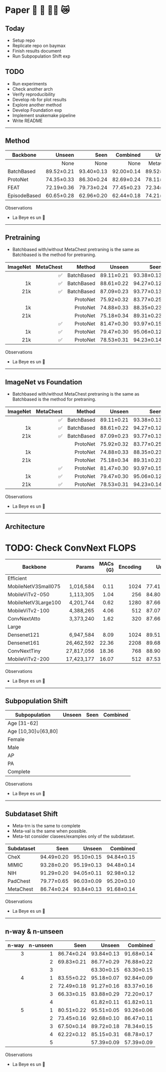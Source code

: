 # Paper 🩻 🐺 🤟🏽 😿

## Today
* Setup repo
* Replicate repo on baymax
* Finish results document
* Run Subpopulation Shift exp


## TODO
* Run experiments
* Check another arch
* Verify reproducibility
* Develop nb for plot results
* Explore another method
* Develop Foundation exp
* Implement snakemake pipeline
* Write README


--------------------------------------------------
## Method

| Backbone     | Unseen     | Seen       | Combined   | Unseen     | Seen       | Combined   |
| ------------ | ---------: | ---------: | ---------: | ---------: | ---------: | ---------: |
|              |       None |       None |       None |  MetaChest |  MetaChest | MetaChest  |
| BatchBased   | 89.52±0.21 | 93.40±0.13 | 92.00±0.14 | 89.52±0.21 | 93.40±0.13 | 92.00±0.14 |
| ProtoNet     | 74.35±0.33 | 86.30±0.24 | 82.69±0.24 | 78.11±0.33 | 90.67±0.20 | 87.13±0.22 |
| FEAT         | 72.19±0.36 | 79.73±0.24 | 77.45±0.23 | 72.34±0.40 | 82.45±0.25 | 79.46±0.25 |
| EpisodeBased | 60.65±0.28 | 62.96±0.20 | 62.44±0.18 | 74.21±0.29 | 81.22±0.19 | 78.96±0.18 |


Observations
* La Beye es un 🐶


--------------------------------------------------
## Pretraining

* Batchbased with/without MetaChest pretraning is the same as Batchbased is the method for pretraning.

| ImageNet | MetaChest  | Method       | Unseen     | Seen       | Combined   |
| -------: | ---------: | -----------: | ---------: | ---------: | ---------: |
|          | ✅         | BatchBased   | 89.11±0.21 | 93.38±0.13 | 91.87±0.14 |
| 1k       | ✅         | BatchBased   | 88.61±0.22 | 94.27±0.12 | 92.49±0.13 |
| 21k      | ✅         | BatchBased   | 87.09±0.23 | 93.77±0.13 | 91.65±0.14 |
|          |            | ProtoNet     | 75.92±0.32 | 83.77±0.25 | 81.27±0.25 |
| 1k       |            | ProtoNet     | 74.88±0.33 | 88.35±0.23 | 84.35±0.23 |
| 21k      |            | ProtoNet     | 75.18±0.34 | 89.31±0.23 | 85.15±0.23 |
|          | ✅         | ProtoNet     | 81.47±0.30 | 93.97±0.15 | 90.86±0.16 |
| 1k       | ✅         | ProtoNet     | 79.47±0.30 | 95.06±0.12 | 91.47±0.14 |
| 21k      | ✅         | ProtoNet     | 78.53±0.31 | 94.23±0.14 | 90.44±0.17 |

Observations
* La Beye es un 🐶


--------------------------------------------------
## ImageNet vs Foundation

* Batchbased with/without MetaChest pretraning is the same as Batchbased is the method for pretraning.

| ImageNet | MetaChest  | Method       | Unseen     | Seen       | Combined   |
| -------: | ---------: | -----------: | ---------: | ---------: | ---------: |
|          | ✅         | BatchBased   | 89.11±0.21 | 93.38±0.13 | 91.87±0.14 |
| 1k       | ✅         | BatchBased   | 88.61±0.22 | 94.27±0.12 | 92.49±0.13 |
| 21k      | ✅         | BatchBased   | 87.09±0.23 | 93.77±0.13 | 91.65±0.14 |
|          |            | ProtoNet     | 75.92±0.32 | 83.77±0.25 | 81.27±0.25 |
| 1k       |            | ProtoNet     | 74.88±0.33 | 88.35±0.23 | 84.35±0.23 |
| 21k      |            | ProtoNet     | 75.18±0.34 | 89.31±0.23 | 85.15±0.23 |
|          | ✅         | ProtoNet     | 81.47±0.30 | 93.97±0.15 | 90.86±0.16 |
| 1k       | ✅         | ProtoNet     | 79.47±0.30 | 95.06±0.12 | 91.47±0.14 |
| 21k      | ✅         | ProtoNet     | 78.53±0.31 | 94.23±0.14 | 90.44±0.17 |

Observations
* La Beye es un 🐶


--------------------------------------------------
## Architecture

# TODO: Check ConvNext FLOPS

| Backbone            | Params     | MACs (G)  | Encoding | Unseen     | Seen       | Combined   |
| ------------------- | ---------: | --------: | -------: | ---------: | ---------: | ---------: |
|   Efficient         |            |           |          |            |            |            |
| MobileNetV3Small075 |  1,016,584 |      0.11 |     1024 | 77.41±0.88 | 82.70±0.61 | 81.77±0.55 |
| MobileViTv2-050     |  1,113,305 |      1.04 |      256 | 84.80±0.80 | 92.38±0.43 | 90.08±0.47 |
| MobileNetV3Large100 |  4,201,744 |      0.62 |     1280 | 87.66±0.75 | 94.36±0.37 | 92.29±0.43 |
| MobileViTv2-100     |  4,388,265 |      4.06 |      512 | 87.07±0.79 | 93.64±0.40 | 91.58±0.46 |
| ConvNextAtto        |  3,373,240 |      1.62 |      320 | 87.66±0.71 | 94.83±0.37 | 92.73±0.41 |
|   Large             |            |           |          |            |            |            |
| Densenet121         |  6,947,584 |      8.09 |     1024 | 89.51±0.67 | 94.70±0.36 | 93.05±0.40 |
| Densenet161         | 26,462,592 |     22.36 |     2208 | 89.68±0.70 | 94.32±0.38 | 92.83±0.42 |
| ConvNextTiny        | 27,817,056 |     18.36 |      768 | 88.90±0.72 | 94.89±0.35 | 93.15±0.40 |
| MobileViTv2-200     | 17,423,177 |     16.07 |      512 | 87.53±0.81 | 94.22±0.37 | 92.24±0.43 |

Observations
* La Beye es un 🐶


--------------------------------------------------
## Subpopulation Shift

| Subpopulation       | Unseen     | Seen       | Combined   |
| ------------------- | ---------: | ---------: | ---------: |
| Age [31-62]         |  |  |  |
| Age [10,30]∪[63,80] |  |  |  |
| Female              |  |  |  |
| Male                |  |  |  |
| AP                  |  |  |  |
| PA                  |  |  |  |
| Complete            |  |  |  |

Observations
* La Beye es un 🐶


--------------------------------------------------
## Subdataset Shift

* Meta-trn is the same to complete
* Meta-val is the same when possible.
* Meta-tst consider clasees/examples only of the subdataset.

| Subdataset | Seen       | Unseen     | Combined   |
| ---------- | ---------: | ---------: | ---------: |
| CheX       | 94.49±0.20 | 95.10±0.15 | 94.84±0.15 |
| MIMIC      | 93.28±0.20 | 95.19±0.13 | 94.48±0.14 |
| NIH        | 91.29±0.20 | 94.05±0.11 | 92.98±0.12 |
| PadChest   | 79.77±0.65 | 96.03±0.09 | 95.20±0.10 |
| MetaChest  | 86.74±0.24 | 93.84±0.13 | 91.68±0.14 |


Observations
* La Beye es un 🐶


--------------------------------------------------
## n-way & n-unseen

| n-way | n-unseen | Seen       | Unseen     | Combined   |
| ----: | -------: | ---------: | ---------: | ---------: |
| 3     | 1        | 86.74±0.24 | 93.84±0.13 | 91.68±0.14 |
|       | 2        | 69.83±0.21 | 86.77±0.29 | 76.88±0.22 |
|       | 3        |            | 63.30±0.15 | 63.30±0.15 |
| 4     | 1        | 83.55±0.22 | 95.18±0.07 | 92.84±0.09 |
|       | 2        | 72.49±0.18 | 91.27±0.16 | 83.37±0.16 |
|       | 3        | 66.33±0.15 | 83.88±0.29 | 72.20±0.17 |
|       | 4        |            | 61.82±0.11 | 61.82±0.11 |
| 5     | 1        | 80.51±0.22 | 95.51±0.05 | 93.26±0.06 |
|       | 2        | 73.45±0.16 | 92.68±0.10 | 86.47±0.11 |
|       | 3        | 67.50±0.14 | 89.72±0.18 | 78.34±0.15 |
|       | 4        | 62.22±0.12 | 85.15±0.31 | 68.78±0.17 |
|       | 5        |            | 57.39±0.09 | 57.39±0.09 |

Observations
* La Beye es un 🐶
